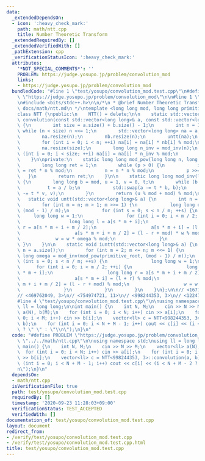 ```yaml
---
data:
  _extendedDependsOn:
  - icon: ':heavy_check_mark:'
    path: math/ntt.cpp
    title: Number Theoretic Transform
  _extendedRequiredBy: []
  _extendedVerifiedWith: []
  _pathExtension: cpp
  _verificationStatusIcon: ':heavy_check_mark:'
  attributes:
    '*NOT_SPECIAL_COMMENTS*': ''
    PROBLEM: https://judge.yosupo.jp/problem/convolution_mod
    links:
    - https://judge.yosupo.jp/problem/convolution_mod
  bundledCode: "#line 1 \"test/yosupo/convolution_mod.test.cpp\"\n#define PROBLEM\
    \ \"https://judge.yosupo.jp/problem/convolution_mod\"\n\n#line 1 \"math/ntt.cpp\"\
    \n#include <bits/stdc++.h>\n\n/*\n * @brief Number Theoretic Transform\n * @docs\
    \ docs/math/ntt.md\n */\ntemplate <long long mod, long long primitive_root>\n\
    class NTT {\npublic:\n    NTT() = delete;\n\n    static std::vector<long long>\
    \ convolution(const std::vector<long long>& a, const std::vector<long long>& b)\
    \ {\n        int size = a.size() + b.size() - 1;\n        int n = 1;\n       \
    \ while (n < size) n <<= 1;\n        std::vector<long long> na = a, nb = b;\n\
    \        na.resize(n);\n        nb.resize(n);\n        untt(na);\n        untt(nb);\n\
    \        for (int i = 0; i < n; ++i) na[i] = na[i] * nb[i] % mod;\n        iuntt(na);\n\
    \        na.resize(size);\n        long long n_inv = mod_inv(n);\n        for\
    \ (int i = 0; i < size; ++i) na[i] = na[i] * n_inv % mod;\n        return na;\n\
    \    }\n\nprivate:\n    static long long mod_pow(long long n, long long p) {\n\
    \        long long ret = 1;\n        while (p > 0) {\n            if (p & 1) ret\
    \ = ret * n % mod;\n            n = n * n % mod;\n            p >>= 1;\n     \
    \   }\n        return ret;\n    }\n\n    static long long mod_inv(long long a)\
    \ {\n        long long b = mod, u = 1, v = 0, t;\n        while (b > 0) {\n  \
    \          t = a / b;\n            std::swap(a -= t * b, b);\n            std::swap(u\
    \ -= t * v, v);\n        }\n        return (u % mod + mod) % mod;\n    }\n\n \
    \   static void untt(std::vector<long long>& a) {\n        int n = a.size();\n\
    \        for (int m = n; m > 1; m >>= 1) {\n            long long omega = mod_pow(primitive_root,\
    \ (mod - 1) / m);\n            for (int s = 0; s < n / m; ++s) {\n           \
    \     long long w = 1;\n                for (int i = 0; i < m / 2; ++i) {\n  \
    \                  long long l = a[s * m + i];\n                    long long\
    \ r = a[s * m + i + m / 2];\n                    a[s * m + i] = (l + r) % mod;\n\
    \                    a[s * m + i + m / 2] = (l - r + mod) * w % mod;\n       \
    \             w = w * omega % mod;\n                }\n            }\n       \
    \ }\n    }\n\n    static void iuntt(std::vector<long long>& a) {\n        int\
    \ n = a.size();\n        for (int m = 2; m <= n; m <<= 1) {\n            long\
    \ long omega = mod_inv(mod_pow(primitive_root, (mod - 1) / m));\n            for\
    \ (int s = 0; s < n / m; ++s) {\n                long long w = 1;\n          \
    \      for (int i = 0; i < m / 2; ++i) {\n                    long long l = a[s\
    \ * m + i];\n                    long long r = a[s * m + i + m / 2] * w % mod;\n\
    \                    a[s * m + i] = (l + r) % mod;\n                    a[s *\
    \ m + i + m / 2] = (l - r + mod) % mod;\n                    w = w * omega % mod;\n\
    \                }\n            }\n        }\n    }\n};\n\n// <167772161, 3>\n\
    // <469762049, 3>\n// <754974721, 11>\n// <998244353, 3>\n// <1224736769, 3>\n\
    #line 4 \"test/yosupo/convolution_mod.test.cpp\"\n\nusing namespace std;\nusing\
    \ ll = long long;\n\nint main() {\n    int N, M;\n    cin >> N >> M;\n    vector<ll>\
    \ a(N), b(M);\n    for (int i = 0; i < N; i++) cin >> a[i];\n    for (int i =\
    \ 0; i < M; i++) cin >> b[i];\n    vector<ll> c = NTT<998244353, 3>::convolution(a,\
    \ b);\n    for (int i = 0; i < N + M - 1; i++) cout << c[i] << (i < N + M - 2\
    \ ? \" \" : \"\\n\");\n}\n"
  code: "#define PROBLEM \"https://judge.yosupo.jp/problem/convolution_mod\"\n\n#include\
    \ \"../../math/ntt.cpp\"\n\nusing namespace std;\nusing ll = long long;\n\nint\
    \ main() {\n    int N, M;\n    cin >> N >> M;\n    vector<ll> a(N), b(M);\n  \
    \  for (int i = 0; i < N; i++) cin >> a[i];\n    for (int i = 0; i < M; i++) cin\
    \ >> b[i];\n    vector<ll> c = NTT<998244353, 3>::convolution(a, b);\n    for\
    \ (int i = 0; i < N + M - 1; i++) cout << c[i] << (i < N + M - 2 ? \" \" : \"\\\
    n\");\n}\n"
  dependsOn:
  - math/ntt.cpp
  isVerificationFile: true
  path: test/yosupo/convolution_mod.test.cpp
  requiredBy: []
  timestamp: '2020-09-23 11:28:03+09:00'
  verificationStatus: TEST_ACCEPTED
  verifiedWith: []
documentation_of: test/yosupo/convolution_mod.test.cpp
layout: document
redirect_from:
- /verify/test/yosupo/convolution_mod.test.cpp
- /verify/test/yosupo/convolution_mod.test.cpp.html
title: test/yosupo/convolution_mod.test.cpp
---
```

